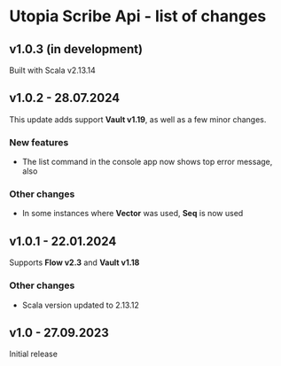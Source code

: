 # Utopia Scribe Api - list of changes

## v1.0.3 (in development)
Built with Scala v2.13.14

## v1.0.2 - 28.07.2024
This update adds support **Vault v1.19**, as well as a few minor changes.
### New features
- The list command in the console app now shows top error message, also
### Other changes
- In some instances where **Vector** was used, **Seq** is now used

## v1.0.1 - 22.01.2024
Supports **Flow v2.3** and **Vault v1.18**
### Other changes
- Scala version updated to 2.13.12

## v1.0 - 27.09.2023
Initial release
